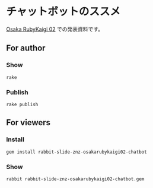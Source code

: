 # チャットボットのススメ

[Osaka RubyKaigi 02](http://regional.rubykaigi.org/osaka02/) での発表資料です。

## For author

### Show

    rake

### Publish

    rake publish

## For viewers

### Install

    gem install rabbit-slide-znz-osakarubykaigi02-chatbot

### Show

    rabbit rabbit-slide-znz-osakarubykaigi02-chatbot.gem
